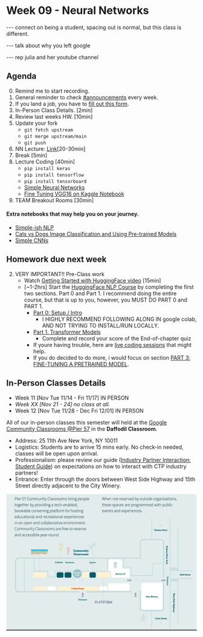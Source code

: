 # Week 09 - Neural Networks

--- connect on being a student, spacing out is normal, but this class is different. 

--- talk about why you left google 

--- rep julia and her youtube channel


## Agenda
0. Remind me to start recording. 
1. General reminder to check [#announcements](https://ctp2023.slack.com/archives/C05E6G6A0F3/p1698238800734259) every week. 
2. If you land a job, you have to [fill out this form](https://forms.gle/iCHvMDLAvvdJYRpd7).  
3. In-Person Class Details. [2min]
4. Review last weeks HW. [10min]
5. Update your fork
    * `git fetch upstream`
    * `git merge upstream/main`
    * `git push`
6. NN Lecture: [Link](https://docs.google.com/presentation/d/1TG4VIZXDs6tV-_6rHp42mn_hB0GA17KLtKpuBlLISqg/edit#slide=id.gd0172c51b2_0_0)[20-30min]
7. Break [5min]
8. Lecture Coding [40min]
   * `pip install keras`
   * `pip install tensorflow`
   * `pip install tensorboard`
   * [Simple Neural Networks](https://colab.research.google.com/drive/1s6y2Y4GRm7hI9gjpwIfWwx3Uc_VKyFrC?usp=sharing)
   * [Fine Tuning VGG16 on Kaggle Notebook](https://www.kaggle.com/carlosezmez/cnn-cuny-tech-prep/edit)
9. TEAM Breakout Rooms [30min]


#### Extra notebooks that may help you on your journey.
* [Simple-ish NLP](https://colab.research.google.com/drive/1dcfjY-Vy3iL5bjqsiYrG-XRxec3MDGKl?usp=sharing)
* [Cats vs Dogs Image Classification and Using Pre-trained Models](https://colab.research.google.com/drive/1Ym1OH4q9RyqAL8kqf9kh1RMBoh1Xiz5G?usp=sharing)
* [Simple CNNs](https://colab.research.google.com/drive/1sF37i1-uJg2f7eoOziHxyR_jafJ-RZej?usp=sharing)
	


## Homework due next week 
2. VERY IMPORTANT!! Pre-Class work 
	* Watch [Getting Started with HuggingFace video](https://www.youtube.com/watch?v=QEaBAZQCtwE&ab_channel=AssemblyAI) [15min]
	* [~1-2hrs] Start the [HuggingFace NLP Course](https://huggingface.co/learn/nlp-course/chapter0/1?fw=pt) by completing the first two sections.  Part 0 and Part 1. I recommend doing the entire course, but that is up to you, however, you MUST DO PART 0 and PART 1.  
		* [Part 0: Setup / Intro](https://huggingface.co/learn/nlp-course/chapter0/1?fw=pt)
			* I HIGHLY RECOMMEND FOLLOWING ALONG IN google colab, AND NOT TRYING TO INSTALL/RUN LOCALLY.
		* [Part 1. Transformer Models](https://huggingface.co/learn/nlp-course/chapter1/1?fw=pt)
			* Complete and record your score of the End-of-chapter quiz
		* If youre having trouble, here are [live coding sessions](https://huggingface.co/learn/nlp-course/events/1?fw=pt) that might help.
		* If you do decided to do more, i would focus on section [PART 3: FINE-TUNING A PRETRAINED MODEL](https://huggingface.co/learn/nlp-course/chapter3/1?fw=pt). 

## In-Person Classes Details
* Week 11 [Nov Tue 11/14 - Fri 11/17] IN PERSON
* _Week XX [Nov 21 - 24] no class at all._
* Week 12 [Nov Tue 11/28 - Dec Fri 12/01] IN PERSON

All of our in-person classes this semester will held at the [Google Community Classrooms @Pier 57](https://pier57nyc.com/community-spaces/community-classrooms/) in the **Daffodil Classroom**.
- Address: 25 11th Ave New York, NY 10011
- Logistics: Students are to arrive 15 mins early.  No check-in needed, classes will be open upon arrival.
- Professionalism: please review our guide ([Industry Partner Interaction: Student Guide](https://docs.google.com/document/d/1_2c9joKkfP4RYM6_tIwWp8ngyeyndDxvVQFMFu0AN4w/edit)) on expectations on how to interact with CTP industry partners!
- Entrance: Enter through the doors between West Side Highway and 15th Street directly adjacent to the City Winery.

![map](../Week-07-Decision-Trees-n-RandomForest/data/Pier-57-Map.png)



